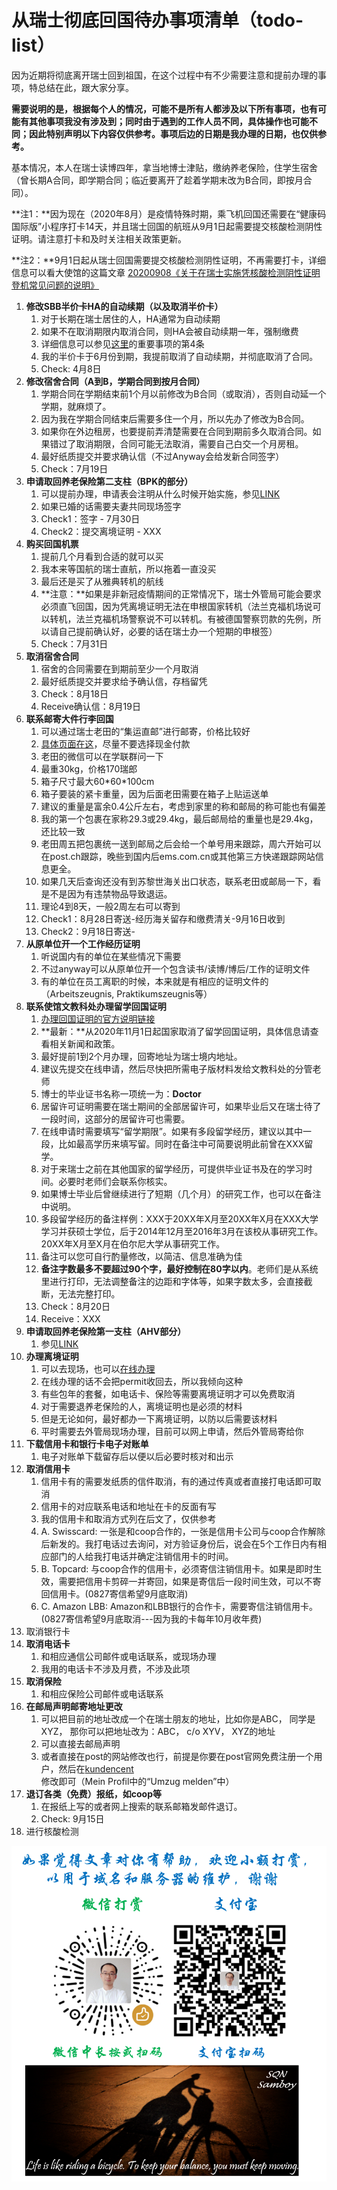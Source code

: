 # 从瑞士彻底回国待办事项清单（todo-list）

因为近期将彻底离开瑞士回到祖国，在这个过程中有不少需要注意和提前办理的事项，特总结在此，跟大家分享。

**需要说明的是，根据每个人的情况，可能不是所有人都涉及以下所有事项，也有可能有其他事项我没有涉及到；同时由于遇到的工作人员不同，具体操作也可能不同；因此特别声明以下内容仅供参考。事项后边的日期是我办理的日期，也仅供参考。**

基本情况，本人在瑞士读博四年，拿当地博士津贴，缴纳养老保险，住学生宿舍（曾长期A合同，即学期合同；临近要离开了趁着学期末改为B合同，即按月合同）。

**注1：**因为现在（2020年8月）是疫情特殊时期，乘飞机回国还需要在“健康码国际版”小程序打卡14天，并且瑞士回国的航班从9月1日起需要提交核酸检测阴性证明。请注意打卡和及时关注相关政策更新。

**注2：**9月1日起从瑞士回国需要提交核酸检测阴性证明，不再需要打卡，详细信息可以看大使馆的这篇文章 [20200908《关于在瑞士实施凭核酸检测阴性证明登机常见问题的说明》](https://mp.weixin.qq.com/s/cVd9dhAS3LOs5KsYhpZ1og)

1. **修改SBB半价卡HA的自动续期（以及取消半价卡）**
   1. 对于长期在瑞士居住的人，HA通常为自动续期
   2. 如果不在取消期限内取消合同，则HA会被自动续期一年，强制缴费
   3. 详细信息可以参见[这](http://www.qingnansun.de/bernlife/)[里](http://www.qingnansun.de/bernlife/)的重要事项的第4条
   4. 我的半价卡于6月份到期，我提前取消了自动续期，并彻底取消了合同。
   5. Check: 4月8日
2. **修改宿舍合同（A到B，学期合同到按月合同）**
   1. 学期合同在学期结束前1个月以前修改为B合同（或取消），否则自动延一个学期，就麻烦了。
   2. 因为我在学期合同结束后需要多住一个月，所以先办了修改为B合同。
   3. 如果你在外边租房，也要提前弄清楚需要在合同到期前多久取消合同。如果错过了取消期限，合同可能无法取消，需要自己白交一个月房租。
   4. 最好纸质提交并要求确认信（不过Anyway会给发新合同签字）
   5. Check：7月19日
3. **申请取回养老保险第二支柱（BPK的部分）**
   1. 可以提前办理，申请表会注明从什么时候开始实施，参见[LINK](https://qingnansun.gitbook.io/articles/getback-pension)
   2. 如果已婚的话需要夫妻共同现场签字
   3. Check1：签字 - 7月30日
   4. Check2：提交离境证明 - XXX
4. **购买回国机票**
   1. 提前几个月看到合适的就可以买
   2. 我本来等国航的瑞士直航，所以拖着一直没买
   3. 最后还是买了从雅典转机的航线
   4. **注意：**如果是非新冠疫情期间的正常情况下，瑞士外管局可能会要求必须直飞回国，因为凭离境证明无法在申根国家转机（法兰克福机场说可以转机，法兰克福机场警察说不可以转机。有被德国警察罚款的先例，所以请自己提前确认好，必要的话在瑞士办一个短期的申根签）
   5. Check：7月31日
5. **取消宿舍合同**
   1. 宿舍的合同需要在到期前至少一个月取消
   2. 最好纸质提交并要求给予确认信，存档留凭
   3. Check：8月18日
   4. Receive确认信：8月19日
6. **联系邮寄大件行李回国**
   1. 可以通过瑞士老田的“集运直邮”进行邮寄，价格比较好
   2. [具体页面在这](https://www.ruizhiyou.com/product/ems_pick_delivery/)，尽量不要选择现金付款
   3. 老田的微信可以在学联群问一下
   4. 最重30kg，价格170瑞郎
   5. 箱子尺寸最大60\*60\*100cm
   6. 箱子要装的紧卡重量，因为后面老田需要在箱子上贴运送单
   7. 建议的重量是富余0.4公斤左右，考虑到家里的称和邮局的称可能也有偏差
   8. 我的第一个包裹在家称29.3或29.4kg，最后邮局给的重量也是29.4kg，还比较一致
   9. 老田周五把包裹统一送到邮局之后会给一个单号用来跟踪，周六开始可以在post.ch跟踪，晚些到国内后ems.com.cn或其他第三方快递跟踪网站信息更全。
   10. 如果几天后查询还没有到苏黎世海关出口状态，联系老田或邮局一下，看是不是因为有违禁物品导致退运。
   11. 理论4到8天，一般2周左右可以寄到
   12. Check1：8月28日寄送-经历海关留存和缴费清关-9月16日收到
   13. Check2：9月18日寄送-
7. **从原单位开一个工作经历证明**
   1. 听说国内有的单位在某些情况下需要
   2. 不过anyway可以从原单位开一个包含读书/读博/博后/工作的证明文件
   3. 有的单位在员工离职的时候，本来就是有相应的证明文件的（Arbeitszeugnis, Praktikumszeugnis等）
8. **联系使馆文教科处办理留学回国证明**
   1. [办理回国证明的官方说明链接](http://swiss.lxgz.org.cn/publish/portal64/tab4128/info78671.htm)
   2. **最新：**从2020年11月1日起国家取消了留学回国证明，具体信息请查看相关新闻和政策。
   3. 最好提前1到2个月办理，回寄地址为瑞士境内地址。
   4. 建议先提交在线申请，然后尽快把所需电子版材料发给文教科处的分管老师
   5. 博士的毕业证书名称一项统一为：**Doctor**
   6. 居留许可证明需要在瑞士期间的全部居留许可，如果毕业后又在瑞士待了一段时间，这部分的居留许可也需要。
   7. 在线申请时需要填写“留学期限”。如果有多段留学经历，建议以其中一段，比如最高学历来填写留。同时在备注中可简要说明此前曾在XXX留学。
   8. 对于来瑞士之前在其他国家的留学经历，可提供毕业证书及在的学习时间。必要时老师们会联系你核实。
   9. 如果博士毕业后曾继续进行了短期（几个月）的研究工作，也可以在备注中说明。
   10. 多段留学经历的备注样例：XXX于20XX年X月至20XX年X月在XXX大学学习并获硕士学位，后于2014年12月至2016年3月在该校从事研究工作。20XX年X月至X月在伯尔尼大学从事研究工作。
   11. 备注可以您可自行酌量修改，以简洁、信息准确为佳
   12. **备注字数最多不要超过90个字，最好控制在80字以内**。老师们是从系统里进行打印，无法调整备注的边距和字体等，如果字数太多，会直接截断，无法完整打印。
   13. Check：8月20日
   14. Receive：XXX
9. **申请取回养老保险第一支柱（AHV部分）**
   1. 参见[LINK](https://qingnansun.gitbook.io/articles/getback-pension)
10. **办理离境证明**
    1. 可以去现场，也可以[在线办理](https://www.eumzug.swiss/eumzug/#/case/d995672f-0b91-4e0f-b638-463d2ec4b186/personIdentifikation)
    2. 在线办理的话不会把permit收回去，所以我倾向这种
    3. 有些包年的套餐，如电话卡、保险等需要离境证明才可以免费取消
    4. 对于需要退养老保险的人，离境证明也是必须的材料
    5. 但是无论如何，最好都办一下离境证明，以防以后需要该材料
    6. 平时需要去外管局现场办理，目前可以网上申请，然后外管局寄给你
11. **下载信用卡和银行卡电子对账单**
    1. 电子对账单下载留存后以便以后必要时核对和出示
12. **取消信用卡**
    1. 信用卡有的需要发纸质的信件取消，有的通过传真或者直接打电话即可取消
    2. 信用卡的对应联系电话和地址在卡的反面有写
    3. 我的信用卡和取消方式列在后文了，仅供参考
    4. A. Swisscard: 一张是和coop合作的，一张是信用卡公司与coop合作解除后新发的。我打电话过去询问，对方验证身份后，说会在5个工作日内有相应部门的人给我打电话并确定注销信用卡的时间。
    5. B. Topcard: 与coop合作的信用卡，必须寄信注销信用卡。如果是即时生效，需要把信用卡剪碎一并寄回，如果是寄信后一段时间生效，可以不寄回信用卡。\(0827寄信希望9月底取消\)
    6. C. Amazon LBB: Amazon和LBB银行的合作卡，需要寄信注销信用卡。\(0827寄信希望9月底取消---因为我的卡每年10月收年费\)
13. 取消银行卡
14. **取消电话卡**
    1. 和相应通信公司邮件或电话联系，或现场办理
    2. 我用的电话卡不涉及月费，不涉及此项
15. **取消保险**
    1. 和相应保险公司邮件或电话联系
16. **在邮局声明邮寄地址更改**
    1. 可以把目前的地址改成一个在瑞士朋友的地址，比如你是ABC， 同学是XYZ， 那你可以把地址改为：ABC， c/o XYV， XYZ的地址
    2. 可以直接去邮局声明
    3. 或者直接在post的网站修改也行，前提是你要在post官网免费注册一个用户，然后在[kundencent](https://www.post.ch/de/kundencenter/kundencenter)修改即可（Mein Profil中的“Umzug melden”中）
17. **退订各类（免费）报纸，如coop等**
    1. 在报纸上写的或者网上搜索的联系邮箱发邮件退订。
    2. Check: 9月15日
18. 进行核酸检测

![](.gitbook/assets/20200804-wei-tu-.png)

